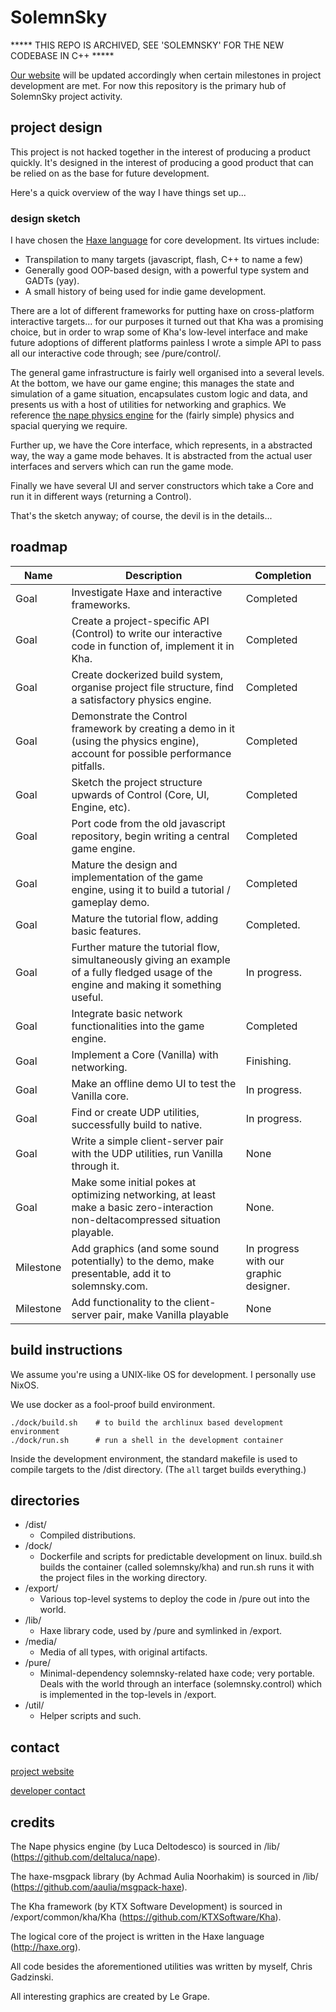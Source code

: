 # SolemnSky

***** THIS REPO IS ARCHIVED, SEE 'SOLEMNSKY' FOR THE NEW CODEBASE IN C++ *****

[Our website](http://solemnsky.com) will be updated accordingly when certain milestones in project development are met. For now this repository is the primary hub of SolemnSky project activity.

## project design

This project is not hacked together in the interest of producing a product quickly. It's designed in the interest of producing a good product that can be relied on as the base for future development.

Here's a quick overview of the way I have things set up...

### design sketch

I have chosen the [Haxe language](http://haxe.org) for core development. Its virtues include:

- Transpilation to many targets (javascript, flash, C++ to name a few)
- Generally good OOP-based design, with a powerful type system and GADTs (yay).
- A small history of being used for indie game development.

There are a lot of different frameworks for putting haxe on cross-platform interactive targets... for our purposes it turned out that Kha was a promising choice, but in order to wrap some of Kha's low-level interface and make future adoptions of different platforms painless I wrote a simple API to pass all our interactive code through; see /pure/control/.

The general game infrastructure is fairly well organised into a several levels. At the bottom, we have our game engine; this manages the state and simulation of a game situation, encapsulates custom logic and data, and presents us with a host of utilities for networking and graphics. We reference [the nape physics engine](http://napephys.com) for the (fairly simple) physics and spacial querying we require. 

Further up, we have the Core interface, which represents, in a abstracted way, the way a game mode behaves. It is abstracted from the actual user interfaces and servers which can run the game mode.

Finally we have several UI and server constructors which take a Core and run it in different ways (returning a Control).

That's the sketch anyway; of course, the devil is in the details...

## roadmap

Name | Description | Completion 
---- | ----------- | ---------
Goal | Investigate Haxe and interactive frameworks. | Completed 
Goal | Create a project-specific API (Control) to write our interactive code in function of, implement it in Kha. | Completed 
Goal | Create dockerized build system, organise project file structure, find a satisfactory physics engine. | Completed
Goal | Demonstrate the Control framework by creating a demo in it (using the physics engine), account for possible performance pitfalls. | Completed
Goal | Sketch the project structure upwards of Control (Core, UI, Engine, etc). | Completed
Goal | Port code from the old javascript repository, begin writing a central game engine. | Completed
Goal | Mature the design and implementation of the game engine, using it to build a tutorial / gameplay demo. | Completed
Goal | Mature the tutorial flow, adding basic features. | Completed.
Goal | Further mature the tutorial flow, simultaneously giving an example of a fully fledged usage of the engine and making it something useful. | In progress.
Goal | Integrate basic network functionalities into the game engine. | Completed
Goal | Implement a Core (Vanilla) with networking. | Finishing.
Goal | Make an offline demo UI to test the Vanilla core. | In progress.
Goal | Find or create UDP utilities, successfully build to native. | In progress.
Goal | Write a simple client-server pair with the UDP utilities, run Vanilla through it. | None
Goal | Make some initial pokes at optimizing networking, at least make a basic zero-interaction non-deltacompressed situation playable. | None.
Milestone | Add graphics (and some sound potentially) to the demo, make presentable, add it to solemnsky.com. | In progress with our graphic designer.
Milestone | Add functionality to the client-server pair, make Vanilla playable | None

## build instructions

We assume you're using a UNIX-like OS for development. I personally use NixOS.

We use docker as a fool-proof build environment.
    
    ./dock/build.sh    # to build the archlinux based development environment
    ./dock/run.sh      # run a shell in the development container

Inside the development environment, the standard makefile is used to compile targets to the /dist directory. (The ``all`` target builds everything.)

## directories

- /dist/
  - Compiled distributions.
- /dock/
  - Dockerfile and scripts for predictable development on linux. build.sh builds the container (called solemnsky/kha) and run.sh runs it with the project files in the working directory.
- /export/
  - Various top-level systems to deploy the code in /pure out into the world.
- /lib/
  - Haxe library code, used by /pure and symlinked in /export.
- /media/
  - Media of all types, with original artifacts.
- /pure/
  - Minimal-dependency solemnsky-related haxe code; very portable. Deals with the world through an interface (solemnsky.control) which is implemented in the top-levels in /export.
- /util/
  - Helper scripts and such.

## contact 

[project website](http://solemnsky.com)

[developer contact](http://magnetic.uk.to)

## credits

The Nape physics engine (by Luca Deltodesco) is sourced in /lib/ (https://github.com/deltaluca/nape).

The haxe-msgpack library (by Achmad Aulia Noorhakim) is sourced in /lib/ (https://github.com/aaulia/msgpack-haxe).

The Kha framework (by KTX Software Development) is sourced in /export/common/kha/Kha (https://github.com/KTXSoftware/Kha).

The logical core of the project is written in the Haxe language (http://haxe.org).

All code besides the aforementioned utilities was written by myself, Chris Gadzinski. 

All interesting graphics are created by Le Grape.

